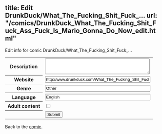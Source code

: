 title: Edit DrunkDuck/What_The_Fucking_Shit_Fuck_...
url: "/comics/DrunkDuck_What_The_Fucking_Shit_Fuck_Ass_Fuck_Is_Mario_Gonna_Do_Now_edit.html"
---
Edit info for comic DrunkDuck/What_The_Fucking_Shit_Fuck_...

<form name="comic" action="http://gaepostmail.appspot.com/comic/" method="post">
<table class="comicinfo">
<tr>
<th>Description</th><td><textarea name="description" cols="40" rows="3"></textarea></td>
</tr>
<tr>
<th>Website</th><td><input type="text" name="url" value="http://www.drunkduck.com/What_The_Fucking_Shit_Fuck_Ass_Fuck_Is_Mario_Gonna_Do_Now/" size="40"/></td>
</tr>
<tr>
<th>Genre</th><td><input type="text" name="genre" value="Other" size="40"/></td>
</tr>
<tr>
<th>Language</th><td><input type="text" name="language" value="English" size="40"/></td>
</tr>
<tr>
<th>Adult content</th><td><input type="checkbox" name="adult" value="adult" /></td>
</tr>
<tr>
<th></th><td>
<input type="hidden" name="comic" value="DrunkDuck_What_The_Fucking_Shit_Fuck_Ass_Fuck_Is_Mario_Gonna_Do_Now" />
<input type="submit" name="submit" value="Submit" />
</td>
</tr>
</table>
</form>

Back to the [comic](DrunkDuck_What_The_Fucking_Shit_Fuck_Ass_Fuck_Is_Mario_Gonna_Do_Now.html).
